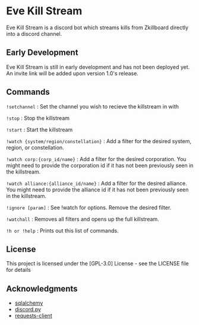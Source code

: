 # Eve Kill Stream

Eve Kill Stream is a discord bot which streams kills from Zkillboard directly into a discord channel. 

## Early Development

Eve Kill Stream is still in early development and has not been deployed yet. An invite link will be added upon version 1.0's release.



## Commands
```!setchannel``` : Set the channel you wish to recieve the killstream in with

```!stop``` : Stop the killstream

```!start``` : Start the killstream

```!watch {system/region/constellation}``` : Add a filter for the desired system, region, or constellation. 

```!watch corp:{corp_id/name}``` : Add a filter for the desired corporation. You might need to provide the corporation id if it has not been previously seen in the killstream.

```!watch alliance:{alliance_id/name}``` : Add a filter for the desired alliance. You might need to provide the alliance id if it has not been previously seen in the killstream. 

```!ignore [param]``` : See !watch for options. Remove the desired filter.

```!watchall``` : Removes all filters and opens up the full killstream.

```!h or !help``` : Prints out this list of commands.


## License

This project is licensed under the [GPL-3.0] License - see the LICENSE file for details

## Acknowledgments

* [sqlalchemy](https://github.com/sqlalchemy/sqlalchemy)
* [discord.py](https://github.com/Rapptz/discord.py)
* [requests-client](https://pypi.org/project/requests-client/)
